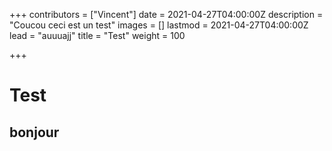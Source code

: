 +++
contributors = ["Vincent"]
date = 2021-04-27T04:00:00Z
description = "Coucou ceci est un test"
images = []
lastmod = 2021-04-27T04:00:00Z
lead = "auuuajj"
title = "Test"
weight = 100

+++
# Test 

## bonjour 
